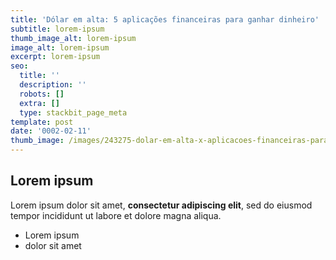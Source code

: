 ```yaml
---
title: 'Dólar em alta: 5 aplicações financeiras para ganhar dinheiro'
subtitle: lorem-ipsum
thumb_image_alt: lorem-ipsum
image_alt: lorem-ipsum
excerpt: lorem-ipsum
seo:
  title: ''
  description: ''
  robots: []
  extra: []
  type: stackbit_page_meta
template: post
date: '0002-02-11'
thumb_image: /images/243275-dolar-em-alta-x-aplicacoes-financeiras-para-ganhar-dinheiro.jpg
---
```

## Lorem ipsum

Lorem ipsum dolor sit amet, **consectetur adipiscing elit**, sed do eiusmod tempor incididunt ut labore et dolore magna aliqua.

- Lorem ipsum
- dolor sit amet